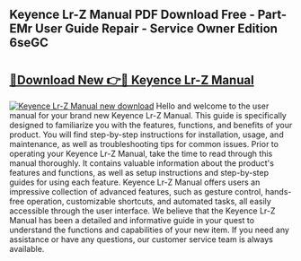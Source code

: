 ## Keyence Lr-Z Manual PDF Download Free - Part-EMr User Guide Repair - Service Owner Edition 6seGC

# <h2><a href="http://bc2899.oget.top/?id=Keyence+Lr-Z+Manual">🔗Download New 👉🔴 Keyence Lr-Z Manual</a></h2>

[![Keyence Lr-Z Manual new download](https://i.imgur.com/5g1atiW.png)](http://bc2899.oget.top/?id=Keyence+Lr-Z+Manual)
Hello and welcome to the user manual for your brand new Keyence Lr-Z Manual. This guide is specifically designed to familiarize you with the features, functions, and benefits of your product. You will find step-by-step instructions for installation, usage, and maintenance, as well as troubleshooting tips for common issues. Prior to operating your Keyence Lr-Z Manual, take the time to read through this manual thoroughly. It contains valuable information about the product's features and functions, as well as setup instructions and step-by-step guides for using each feature. Keyence Lr-Z Manual offers users an impressive collection of advanced features, such as gesture control, hands-free operation, customizable shortcuts, and automated tasks, all easily accessible through the user interface. We believe that the Keyence Lr-Z Manual has been a detailed and informative guide in your quest to understand the functions and capabilities of your new item. If you need any assistance or have any questions, our customer service team is always available.

